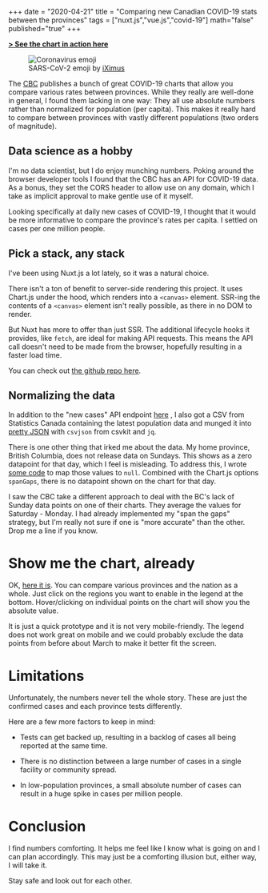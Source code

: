 +++
date = "2020-04-21"
title = "Comparing new Canadian COVID-19 stats between the provinces"
tags = ["nuxt.js","vue.js","covid-19"]
math="false"
published="true"
+++

<a href="https://jeremypoole.ca/covid" target="_blank" rel="noopener">
<b>
> See the chart in action here
</b>
</a>

<figure class="blog-figure">
<img src="/images/sars2.png" alt="Coronavirus emoji"/>
<figcaption>
SARS-CoV-2 emoji by <a href="https://pixabay.com/users/iximus-2352783/" target="_blank" rel="noopener">iXimus</a>
</figcaption>
</figure>


The <a href="https://www.cbc.ca" target="_blank" rel="noopener">CBC</a> publishes a bunch of great COVID-19 charts that allow you compare various rates between provinces. While they really are well-done in general, I found them lacking in one way: They all use absolute numbers rather than normalized for population (per capita). This makes it really hard to compare between provinces with vastly different populations (two orders of magnitude).

## Data science as a hobby

I'm no data scientist, but I do enjoy munching numbers. Poking around the browser developer tools I found that the CBC has an API for COVID-19 data. As a bonus, they set the CORS header to allow use on any domain, which I take as implicit approval to make gentle use of it myself.

Looking specifically at daily new cases of COVID-19, I thought that it would be more informative to compare the province's rates per capita. I settled on cases per one million people.

## Pick a stack, any stack

I've been using Nuxt.js a lot lately, so it was a natural choice.

There isn't a ton of benefit to server-side rendering this project. It uses Chart.js under the hood, which renders into a `<canvas>` element. SSR-ing the contents of a `<canvas>` element isn't really possible, as there in no DOM to render.

But Nuxt has more to offer than just SSR. The additional lifecycle hooks it provides, like `fetch`, are ideal for making API requests. This means the API call doesn't need to be made from the browser, hopefully resulting in a faster load time.

You can check out <a href="https://github.com/jeremy21212121/covid-new-canada" target="_blank" rel="noopener">the github repo here</a>.

## Normalizing the data

In addition to the "new cases" API endpoint 
<a href="https://canopy.cbc.ca/live/covid_data/api/canada/daily/new_cases" target="_blank" rel="noopener">here</a>
, I also got a CSV from Statistics Canada containing the latest population data and munged it into 
<a href="https://github.com/jeremy21212121/covid-new-canada/blob/master/static/population.js" target="_blank" rel="noopener">pretty JSON</a> with `csvjson` from csvkit and `jq`.

There is one other thing that irked me about the data. My home province, British Columbia, does not release data on Sundays. This shows as a zero datapoint for that day, which I feel is misleading. To address this, I wrote <a href="https://github.com/jeremy21212121/covid-new-canada/blob/master/pages/index.vue#L92" target="_blank" rel="noopener">some code</a> to map those values to `null`. Combined with the Chart.js options `spanGaps`, there is no datapoint shown on the chart for that day.

I saw the CBC take a different approach to deal with the BC's lack of Sunday data points on one of their charts. They average the values for Saturday - Monday. I had already implemented my "span the gaps" strategy, but I'm really not sure if one is "more accurate" than the other. Drop me a line if you know.

# Show me the chart, already

OK, <a href="https://jeremypoole.ca/covid" target="_blank" rel="noopener">here it is</a>. You can compare various provinces and the nation as a whole. Just click on the regions you want to enable in the legend at the bottom. Hover/clicking on individual points on the chart will show you the absolute value.

It is just a quick prototype and it is not very mobile-friendly. The legend does not work great on mobile and we could probably exclude the data points from before about March to make it better fit the screen.

# Limitations

Unfortunately, the numbers never tell the whole story. These are just the confirmed cases and each province tests differently. 

Here are a few more factors to keep in mind:

- Tests can get backed up, resulting in a backlog of cases all being reported at the same time.

- There is no distinction between a large number of cases in a single facility or community spread.

- In low-population provinces, a small absolute number of cases can result in a huge spike in cases per million people.

# Conclusion

I find numbers comforting. It helps me feel like I know what is going on and I can plan accordingly. This may just be a comforting illusion but, either way, I will take it.

Stay safe and look out for each other.





